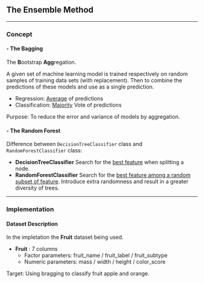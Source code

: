 ## The Ensemble Method

---
### **Concept**
#### - The Bagging
The **B**ootstrap **Agg**regation.

A given set of machine learning model is trained respectively on random samples of training data sets (with replacement). Then to combine the predictions of these models and use as a single prediction.
- Regression: <ins>Average</ins> of predictions
- Classification: <ins>Majority</ins> Vote of predictions

Purpose: To reduce the error and variance of models by aggregation.

#### - The Random Forest 
Difference between  ``DecisionTreeClassifier`` class and ``RandomForestClassifier`` class:
* **DecisionTreeClassifier**
    Search for the <ins>best feature</ins> when splitting a node.
* **RandomForestClassifier**
    Search for the <ins>best feature among a random subset of feature</ins>. Introduce extra randomness and result in a greater diversity of trees.

---
### **Implementation**

#### **Dataset Description**
In the impletation the **Fruit** dataset being used.
- **Fruit** : 7 columns 
    - Factor parameters: fruit_name / fruit_label / fruit_subtype
    - Numeric parameters: mass / width / height / color_score

Target: Using bragging to classify fruit apple and orange. 